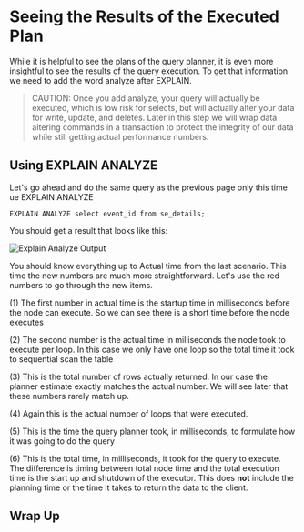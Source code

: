 # Seeing the Results of the Executed Plan

While it is helpful to see the plans of the query planner, it is even more insightful to see the results of the query execution. To get that information we need to add the word analyze after EXPLAIN. 

> CAUTION: Once you add analyze, your query will actually be executed, which is low risk for selects, but will actually alter your data for write, update, and deletes. Later in this step we will wrap data altering commands in a transaction to protect the integrity of our data while still getting actual performance numbers. 

## Using EXPLAIN ANALYZE

Let's go ahead and do the same query as the previous page only this time ue EXPLAIN ANALYZE

```sql92
EXPLAIN ANALYZE select event_id from se_details;
```  

You should get a result that looks like this:

![Explain Analyze Output](basics/explain/assets/02-explain-analyze.png)

You should know everything up to Actual time from the last scenario. This time the new numbers are much more straightforward. Let's use the red numbers to go through the new items. 

(1) The first number in actual time is the startup time in milliseconds before the node can execute. So we can see there is a short time before the node executes

(2) The second number is the actual time in milliseconds the node took to execute per loop. In this case we only have one loop so the total time it took to sequential scan the table

(3) This is the total number of rows actually returned. In our case the planner estimate exactly matches the actual number. We will see later that these numbers rarely match up.

(4) Again this is the actual number of loops that were executed. 

(5) This is the time the query planner took, in milliseconds, to formulate how it was going to do the query

(6) This is the total time, in milliseconds, it took for the query to execute. The difference is timing between total node time and the total execution time is the start up and shutdown of the executor. This does **not** include the planning time or the time it takes to return the data to the client. 



 



## Wrap Up


